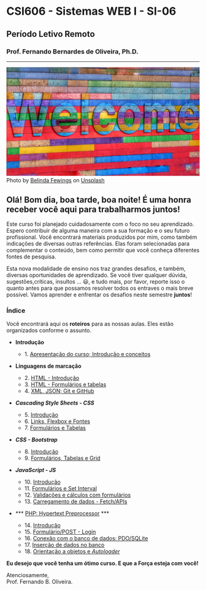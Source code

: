 # CSI606 - Sistemas WEB I - SI-06
## Período Letivo Remoto
### Prof. Fernando Bernardes de Oliveira, Ph.D.

---

![image](./img/belinda-fewings-6wAGwpsXHE0-unsplash.jpg)  
Photo by <a href="https://unsplash.com/@bel2000a?utm_source=unsplash&utm_medium=referral&utm_content=creditCopyText">Belinda Fewings</a> on <a href="https://unsplash.com/s/photos/belinda-fewings-welcome?utm_source=unsplash&utm_medium=referral&utm_content=creditCopyText">Unsplash</a>
  

## Olá! Bom dia, boa tarde, boa noite! É uma honra receber você aqui para trabalharmos juntos!  

Este curso foi planejado cuidadosamente com o foco no seu aprendizado. Espero contribuir de alguma maneira com a sua formação e o seu futuro profissional. Você encontrará materiais produzidos por mim, como também indicações de diversas outras referências. Elas foram selecionadas para complementar o conteúdo, bem como permitir que você conheça diferentes fontes de pesquisa.  

Esta nova modalidade de ensino nos traz grandes desafios, e também, diversas oportunidades de aprendizado. Se você tiver qualquer dúvida, sugestões,críticas, insultos \... :smiley:, e tudo mais, por favor, reporte isso o quanto antes para que possamos resolver todos os entraves o mais breve possível. Vamos aprender e enfrentar os desafios neste semestre **juntos**!  

### Índice

Você encontrará aqui os **roteiros** para as nossas aulas. Eles estão organizados conforme o assunto.

- **Introdução**
    - 1\. [Apresentação do curso; Introdução e conceitos](./001-roteiro-aula-01.md)

- **Linguagens de marcação**

    - 2\. [HTML - Introdução](./002-roteiro-aula-02-html.md)
    - 3\. [HTML - Formulários e tabelas](./003-roteiro-aula-03-html-forms-tables.md)
    - 4\. [XML, JSON; Git e GitHub](./004-roteiro-aula-04-ling-marcacoes-github.md)

- ***Cascading Style Sheets - CSS***

    - 5\. [Introdução](./005-roteiro-aula-05-css-introducao.md)
    - 6\. [Links, Flexbox e Fontes](./006-roteiro-aula-06-css-links-flexbox-fonts.md)
    - 7\. [Formulários e Tabelas](./007-roteiro-aula-07-css-forms-tables.md)

- ***CSS - Bootstrap*** 

    - 8\. [Introdução](./008-roteiro-aula-08-css-bs-introducao.md)
    - 9\. [Formulários, Tabelas e Grid](./009-roteiro-aula-09-css-bs-forms-tables-grid.md)

- ***JavaScript - JS*** 

    - 10\. [Introdução](./js/10-js-introducao.md)
    - 11\. [Formulários e Set Interval](./js/11-js-introducao-form-setinverval.md)
    - 12\. [Validações e cálculos com formulários](./js/12-js-calculo-validacao-form.md)
    - 13\. [Carregamento de dados - Fetch/APIs](./js/13-js-fetch-promise-api.md)

- *** [PHP: Hypertext Preprocessor](https://www.php.net/manual/en/faq.general.php#faq.general.acronym) *** 

    - 14\. [Introdução](./php/014-php-introducao.md)
    - 15\. [Formulário/POST - Login](./php/015-php-form-login-post.md)
    - 16\. [Conexão com o banco de dados: PDO/SQLite](./php/016-php-database.md)
    - 17\. [Inserção de dados no banco](./php/017-php-database-insert.md)
    - 18\. [Orientação a objetos e *Autoloader*](./php/18-php-oop-autoloader.md)

**Eu desejo que você tenha um ótimo curso. E que a Força esteja com você!**
  
  
Atenciosamente,  
Prof. Fernando B. Oliveira.